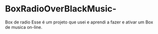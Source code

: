 # BoxRadioOverBlackMusic-
Box de radio Esse é um projeto que usei e aprendi a fazer e ativar um Box de musica on-line. 
